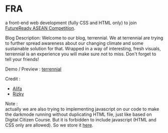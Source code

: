 # FRA

a front-end web development (fully CSS and HTML only) to join [FutureReady ASEAN Competition](https://www.futurereadyasean.org/).

Blog Description:
Welcome to our blog, terrennial. We at terrennial are trying to further spread awareness about our changing climate and some sustainable solution for that. Wrapped in a way of interesting, fresh visuals, terrennial is an experience you will make sure not to miss. Don't forget to tell your friends! 

Demo / Preview : [terrennial](https://terrennial.rzndwb.com/)

Credit :
- [Alifa](https://github.com/alifarzki) 
- [Rizky](https://github.com/rizanw)

Note :  
actually we are also trying to implementing javascript on our code to make the darkmode running without duplicating HTML file, just like based on Digital Citizen Course. But it is forbidden to include javascript (HTML and CSS only are allowed). So we store it [here](https://github.com/rizanw/FRA-terrennial/tree/new-theme-js). 
